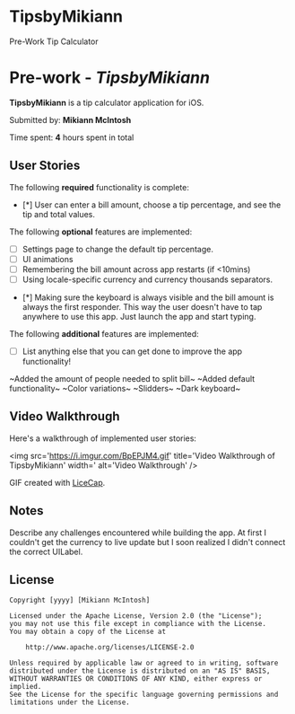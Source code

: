 # TipsbyMikiann
Pre-Work Tip Calculator
# Pre-work - *TipsbyMikiann*

**TipsbyMikiann** is a tip calculator application for iOS.

Submitted by: **Mikiann McIntosh**

Time spent: **4** hours spent in total

## User Stories

The following **required** functionality is complete:

* [*] User can enter a bill amount, choose a tip percentage, and see the tip and total values.

The following **optional** features are implemented:
* [ ] Settings page to change the default tip percentage.
* [ ] UI animations
* [ ] Remembering the bill amount across app restarts (if <10mins)
* [ ] Using locale-specific currency and currency thousands separators.
* [*] Making sure the keyboard is always visible and the bill amount is always the first responder. This way the user doesn't have to tap anywhere to use this app. Just launch the app and start typing.

The following **additional** features are implemented:

- [ ] List anything else that you can get done to improve the app functionality!

~Added the amount of people needed to split bill~
~Added default functionality~
~Color variations~
~Slidders~
~Dark keyboard~

## Video Walkthrough 

Here's a walkthrough of implemented user stories: 

<img src='https://i.imgur.com/BpEPJM4.gif' title='Video Walkthrough of TipsbyMikiann' width=' alt='Video Walkthrough' />

GIF created with [LiceCap](http://www.cockos.com/licecap/).

## Notes

Describe any challenges encountered while building the app.
At first I couldn't get the currency to live update but I soon realized I didn't connect the correct UILabel. 

## License

    Copyright [yyyy] [Mikiann McIntosh]

    Licensed under the Apache License, Version 2.0 (the "License");
    you may not use this file except in compliance with the License.
    You may obtain a copy of the License at

        http://www.apache.org/licenses/LICENSE-2.0

    Unless required by applicable law or agreed to in writing, software
    distributed under the License is distributed on an "AS IS" BASIS,
    WITHOUT WARRANTIES OR CONDITIONS OF ANY KIND, either express or implied.
    See the License for the specific language governing permissions and
    limitations under the License.
